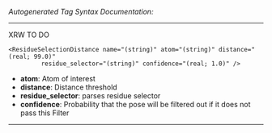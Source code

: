 _Autogenerated Tag Syntax Documentation:_

---
XRW TO DO

```
<ResidueSelectionDistance name="(string)" atom="(string)" distance="(real; 99.0)"
         residue_selector="(string)" confidence="(real; 1.0)" />
```

-   **atom**: Atom of interest
-   **distance**: Distance threshold
-   **residue_selector**: parses residue selector
-   **confidence**: Probability that the pose will be filtered out if it does not pass this Filter

---
